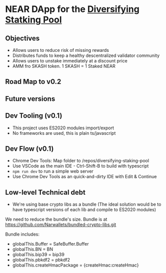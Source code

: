 # NEAR DApp for the [Diversifying Statking Pool](https://github.com/Narwallets/diversifying-staking-pool.git)

## Objectives
* Allows users to reduce risk of missing rewards
* Distributes funds to keep a healthy descentralized validator community
* Allows users to unstake immediately at a discount price
* AMM fro SKASH token. 1 SKASH = 1 Staked NEAR

## Road Map to v0.2

## Future versions

## Dev Tooling (v0.1)
* This project uses ES2020 modules import/export
* No frameworks are used, this is plain ts/javascript

## Dev Flow (v0.1)
* Chrome Dev Tools: Map folder to /repos/diversifying-staking-pool
* Use VSCode as the main IDE - Ctrl-Shift-B to build with typescript
* `npm run dev` to run a simple web server
* Use Chrome Dev Tools as an quick-and-dirty IDE with Edit & Continue

## Low-level Technical debt

* We're using base crypto libs as a bundle (The ideal solution would be to have typescript versions of each lib and compile to ES2020 modules) 

We need to reduce the bundle's size. Bundle is at https://github.com/Narwallets/bundled-crypto-libs.git

Bundle includes:

* globalThis.Buffer = SafeBuffer.Buffer
* globalThis.BN = BN
* globalThis.bip39 = bip39
* globalThis.pbkdf2 = pbkdf2
* globalThis.createHmacPackage = {createHmac:createHmac} 

